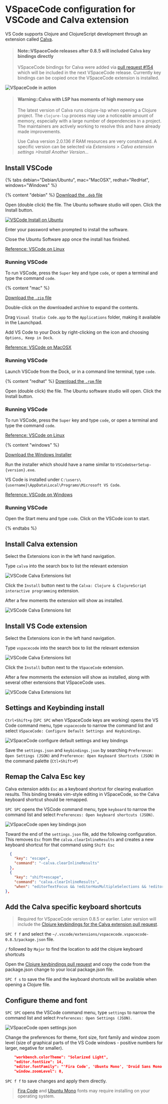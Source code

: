 # VSpaceCode configuration for VSCode and Calva extension

VS Code supports Clojure and ClojureScript development through an extension called [Calva](https://marketplace.visualstudio.com/items?itemName=betterthantomorrow.calva).

> #### Note::VSpaceCode releases after 0.8.5 will included Calva key bindings directly
> VSpaceCode bindings for Calva were added via [pull request #154](https://github.com/VSpaceCode/VSpaceCode/pull/154) which will be included in the next VSpaceCode release.  Currently key bindings can be copied once the VSpaceCode extension is installed.

![VSpaceCode in action](https://raw.githubusercontent.com/VSpaceCode/vspacecode.github.io/master/static/img/demo.gif)

> #### Warning::Calva with LSP has moments of high memory use
> The latest version of Calva runs clojure-lsp when opening a Clojure project.  The `clojure-lsp` process may use a noticeable amount of memory, especially with a large number of dependencies in a project.  The maintainers are actively working to resolve this and have already made improvements.
>
> Use Calva version 2.0.136 if RAM resources are very constrained.  A specific version can be selected via *Extensions > Calva extension settings >Install Another Version...*


## Install VSCode

<!-- Operating System specific instructions -->
{% tabs debian="Debian/Ubuntu", mac="MacOSX", redhat="RedHat", windows="Windows" %}

<!-- Debian/Ubuntu instructions -->
{% content "debian" %}
[Download the `.deb` file](https://code.visualstudio.com/)

Open (double click) the file.  The Ubuntu software studio will open.  Click the Install button.

[![VSCode Install on Ubuntu](/images/vscode-install-ubuntu-software.png)](/images/vscode-install-ubuntu-software.png)

Enter your password when prompted to install the software.

Close the Ubuntu Software app once the install has finished.

[Reference: VSCode on Linux](https://code.visualstudio.com/docs/setup/linux)

### Running VSCode

To run VSCode, press the `Super` key and type `code`, or open a terminal and type the command `code`.


<!-- MacOSX instructions -->
{% content "mac" %}

[Download the `.zip` file](https://code.visualstudio.com/)

Double-click on the downloaded archive to expand the contents.

Drag `Visual Studio Code.app` to the `Applications` folder, making it available in the Launchpad.

Add VS Code to your Dock by right-clicking on the icon and choosing `Options, Keep in Dock`.

[Reference: VSCode on MacOSX](https://code.visualstudio.com/docs/setup/mac)

### Running VSCode

Launch VSCode from the Dock, or in a command line terminal, type `code`.


<!-- RedHat instructions -->
{% content "redhat" %}
[Download the `.rpm` file](https://code.visualstudio.com/)

Open (double click) the file.  The Ubuntu software studio will open.  Click the Install button.

### Running VSCode

To run VSCode, press the `Super` key and type `code`, or open a terminal and type the command `code`.

[Reference: VSCode on Linux](https://code.visualstudio.com/docs/setup/linux)


<!-- Windows instructions -->
{% content "windows" %}

[Download the Windows Installer](https://code.visualstudio.com/)

Run the installer which should have a name similar to `VSCodeUserSetup-{version}.exe`.

VS Code is installed under `C:\users\{username}\AppData\Local\Programs\Microsoft VS Code`.

[Reference: VSCode on Windows](https://code.visualstudio.com/docs/setup/windows)

### Running VSCode

Open the Start menu and type `code`.  Click on the VSCode icon to start.

{% endtabs %}
<!-- End of Operating System specific instructions -->

## Install Calva extension

Select the Extensions icon in the left hand navigation.

Type `calva` into the search box to list the relevant extension

![VSCode Calva Extensions list](/images/vscode-calva-extension.png)

Click the `Install` button next to the `Calva: Clojure & ClojureScript interactive programming` extension.

After a few moments the extension will show as installed.

![VSCode Calva Extensions list](/images/vscode-calva-extension-installed.png)


## Install VS Code extension

Select the Extensions icon in the left hand navigation.

Type `vspacecode` into the search box to list the relevant extension

![VSCode Calva Extensions list](/images/vscode-vspacecode-extension.png)

Click the `Install` button next to the `VSpaceCode` extension.

After a few momments the extension will show as installed, along with several other extensions that VSpaceCode uses.

![VSCode Calva Extensions list](/images/vscode-vspacecode-installed.png)


## Settings and Keybinding install
`Ctrl+Shift+p` (`SPC SPC` when VSpaceCode keys are working) opens the VS Code command menu, type `vspacecode` to narrow the command list and select `VSpaceCode: Configure Default Settings and Keybindings`.

![VSpaceCode configure default settings and key bindings](/images/vspacecode-configure-default-settings-keybindings.png)

Save the `settings.json` and `keybindings.json` by searching `Preference: Open Settings (JSON)` and `Preference: Open Keyboard Shortcuts (JSON)` in the command palette (`Ctl+Shift+P`)


## Remap the Calva Esc key
Calva extension adds `Esc` as a keyboard shortcut for clearing evaluation results.  This binding breaks vim-style editing in VSpaceCode, so the Calva keyboard shortcut should be remapped.

`SPC SPC` opens the VSCode command menu, type `keyboard` to narrow the command list and select `Preferences: Open keyboard shortcuts (JSON)`.

![VSpaceCode open key bindings json](/images/vspacecode-menu-keyboard-shortcuts.png)

Toward the end of the `settings.json` file, add the following configuration.  This removes `Esc` from the `calva.clearInlineResults` and creates a new keyboard shortcut for that command using `Shift Esc`

```json
  {
    "key": "escape",
    "command": "-calva.clearInlineResults"
  },
  {
    "key": "shift+escape",
    "command": "calva.clearInlineResults",
    "when": "editorTextFocus && !editorHasMultipleSelections && !editorReadOnly && !hasOtherSuggestions && !suggestWidgetVisible && editorLangId == 'clojure'"
},
```

## Add the Calva specific keyboard shortcuts

> Required for VSpaceCode version 0.8.5 or earlier. Later version will include the [Clojure keybindings for the Calva extension pull request](https://github.com/VSpaceCode/VSpaceCode/pull/154).

`SPC f f` and select the `~/.vscode/extensions/vspacecode.vspacecode-0.8.5/package.json` file.

`/` followed by `Major` to find the location to add the clojure keyboard shortcuts

Open the [Clojure keybindings pull request](https://github.com/VSpaceCode/VSpaceCode/pull/154) and copy the code from the package.json change to your local package.json file.

`SPC f s` to save the file and the keyboard shortcuts will be available when opening a Clojure file.


## Configure theme and font
`SPC SPC` opens the VSCode command menu, type `settings` to narrow the command list and select `Preferences: Open Settings (JSON)`.

![VSpaceCode open settings json](/images/vspacecode-menu-settings.png)

Change the preferences for theme, font size, font family and window zoom level (size of graphical parts of the VS Code windows - positive numbers for larger, negative for smaller).

```json
    "workbench.colorTheme": "Solarized Light",
    "editor.fontSize": 14,
    "editor.fontFamily": "'Fira Code', 'Ubuntu Mono', 'Droid Sans Mono', 'monospace', monospace, 'Droid Sans Fallback'",
    "window.zoomLevel": 0,
```

`SPC f f` to save changes and apply them directly.


> [Fira Code](https://github.com/tonsky/FiraCode) and [Ubuntu Mono](https://fonts.google.com/specimen/Ubuntu) fonts may require installing on your operating system.
